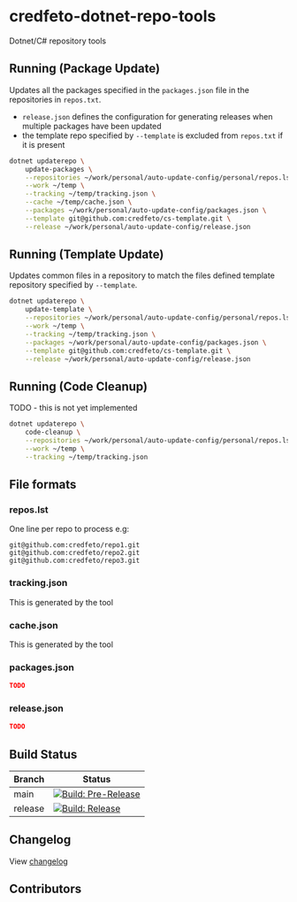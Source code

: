 # credfeto-dotnet-repo-tools

Dotnet/C# repository tools

## Running (Package Update)

Updates all the packages specified in the ``packages.json`` file in the repositories in ``repos.txt``.

* ``release.json`` defines the configuration for generating releases when multiple packages have been updated
* the template repo specified by ``--template`` is excluded from ``repos.txt`` if it is present
 
```bash
dotnet updaterepo \
    update-packages \
    --repositories ~/work/personal/auto-update-config/personal/repos.lst \
    --work ~/temp \
    --tracking ~/temp/tracking.json \
    --cache ~/temp/cache.json \
    --packages ~/work/personal/auto-update-config/packages.json \
    --template git@github.com:credfeto/cs-template.git \
    --release ~/work/personal/auto-update-config/release.json
```

## Running (Template Update)

Updates common files in a repository to match the files defined template repository specified by ``--template``.

```bash
dotnet updaterepo \
    update-template \
    --repositories ~/work/personal/auto-update-config/personal/repos.lst \
    --work ~/temp \
    --tracking ~/temp/tracking.json \
    --packages ~/work/personal/auto-update-config/packages.json \
    --template git@github.com:credfeto/cs-template.git \
    --release ~/work/personal/auto-update-config/release.json
```

## Running (Code Cleanup)

TODO - this is not yet implemented

```bash
dotnet updaterepo \
    code-cleanup \
    --repositories ~/work/personal/auto-update-config/personal/repos.lst \
    --work ~/temp \
    --tracking ~/temp/tracking.json
```

## File formats

### repos.lst

One line per repo to process e.g:

```text
git@github.com:credfeto/repo1.git
git@github.com:credfeto/repo2.git
git@github.com:credfeto/repo3.git
```

### tracking.json

This is generated by the tool

### cache.json

This is generated by the tool

### packages.json

```json
TODO
```

### release.json

```json
TODO
```

## Build Status

| Branch  | Status                                                                                                                                                                                                                                                    |
|---------|-----------------------------------------------------------------------------------------------------------------------------------------------------------------------------------------------------------------------------------------------------------|
| main    | [![Build: Pre-Release](https://github.com/credfeto/credfeto-dotnet-repo-tools/actions/workflows/build-and-publish-pre-release.yml/badge.svg)](https://github.com/credfeto/credfeto-dotnet-repo-tools/actions/workflows/build-and-publish-pre-release.yml) |
| release | [![Build: Release](https://github.com/credfeto/credfeto-dotnet-repo-tools/actions/workflows/build-and-publish-release.yml/badge.svg)](https://github.com/credfeto/credfeto-dotnet-repo-tools/actions/workflows/build-and-publish-release.yml)             |

## Changelog

View [changelog](CHANGELOG.md)

## Contributors

<!-- ALL-CONTRIBUTORS-LIST:START - Do not remove or modify this section -->
<!-- prettier-ignore-start -->
<!-- markdownlint-disable -->

<!-- markdownlint-restore -->
<!-- prettier-ignore-end -->

<!-- ALL-CONTRIBUTORS-LIST:END -->